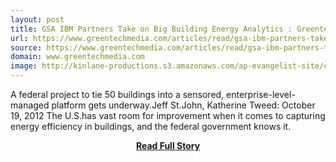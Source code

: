 ```yaml
---
layout: post
title: GSA IBM Partners Take on Big Building Energy Analytics : Greentech Media
url: https://www.greentechmedia.com/articles/read/gsa-ibm-partners-take-on-big-building-energy-analytics
source: https://www.greentechmedia.com/articles/read/gsa-ibm-partners-take-on-big-building-energy-analytics
domain: www.greentechmedia.com
image: http://kinlane-productions.s3.amazonaws.com/ap-evangelist-site/curated/screenshots/9352_api500_com.png
---
```


<p>A federal project to tie 50 buildings into a sensored, enterprise-level-managed platform gets underway.Jeff St.John, Katherine Tweed: October 19, 2012 The U.S.has vast room for improvement when it comes to capturing energy efficiency in buildings, and the federal government knows it.</p>
<center><p><a href="https://www.greentechmedia.com/articles/read/gsa-ibm-partners-take-on-big-building-energy-analytics" style='padding:25px; font-sze:18px; font-weight: bold;'>Read Full Story</a></p></center>
